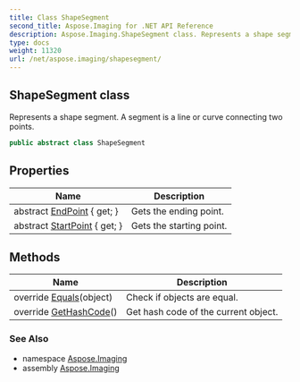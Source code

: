```yaml
---
title: Class ShapeSegment
second_title: Aspose.Imaging for .NET API Reference
description: Aspose.Imaging.ShapeSegment class. Represents a shape segment. A segment is a line or curve connecting two points
type: docs
weight: 11320
url: /net/aspose.imaging/shapesegment/
---
```

## ShapeSegment class

Represents a shape segment. A segment is a line or curve connecting two points.

```csharp
public abstract class ShapeSegment
```

## Properties

| Name | Description |
| --- | --- |
| abstract [EndPoint](../../aspose.imaging/shapesegment/endpoint/) { get; } | Gets the ending point. |
| abstract [StartPoint](../../aspose.imaging/shapesegment/startpoint/) { get; } | Gets the starting point. |

## Methods

| Name | Description |
| --- | --- |
| override [Equals](../../aspose.imaging/shapesegment/equals/)(object) | Check if objects are equal. |
| override [GetHashCode](../../aspose.imaging/shapesegment/gethashcode/)() | Get hash code of the current object. |

### See Also

* namespace [Aspose.Imaging](../../aspose.imaging/)
* assembly [Aspose.Imaging](../../)


